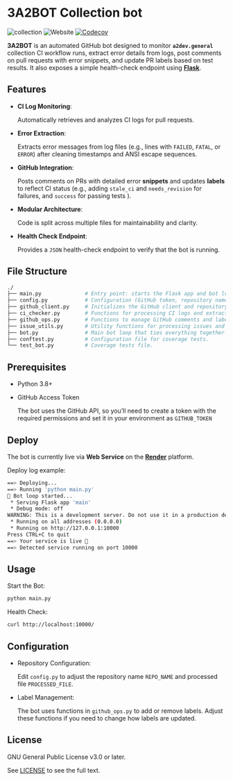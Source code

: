 # 3A2BOT Collection bot

![collection](https://img.shields.io/badge/ansible-collection%20bot-blue?logo=ansible&logoColor=white) ![Website](https://img.shields.io/website?url=https%3A%2F%2Fthreea2bot.onrender.com&up_message=alive&up_color=green&down_message=down&down_color=red&logo=render&label=3A2BOT%20status) [![Codecov](https://img.shields.io/codecov/c/github/3A2DEV/3A2BOT)](https://codecov.io/gh/3A2DEV/3A2BOT)


**3A2BOT** is an automated GitHub bot designed to monitor **`a2dev.general`** collection CI workflow runs, extract error details from logs, post comments on pull requests with error snippets, and update PR labels based on test results. It also exposes a simple health-check endpoint using [**Flask**](https://flask.palletsprojects.com/en/stable/).

## Features

- **CI Log Monitoring**:
  
  Automatically retrieves and analyzes CI logs for pull requests.

- **Error Extraction**:

  Extracts error messages from log files (e.g., lines with `FAILED`, `FATAL`, or `ERROR`) after cleaning timestamps and ANSI escape sequences.

- **GitHub Integration**:
  
  Posts comments on PRs with detailed error **snippets** and updates **labels** to reflect CI status (e.g., adding `stale_ci` and `needs_revision` for failures, and `success` for passing tests ).

- **Modular Architecture**:
  
  Code is split across multiple files for maintainability and clarity.

- **Health Check Endpoint**:

  Provides a `JSON` health-check endpoint to verify that the bot is running.

## File Structure

```bash
./
├── main.py              # Entry point: starts the Flask app and bot loop.
├── config.py            # Configuration (GitHub token, repository name, etc.).
├── github_client.py     # Initializes the GitHub client and repository instance.
├── ci_checker.py        # Functions for processing CI logs and extracting error snippets.
├── github_ops.py        # Functions to manage GitHub comments and labels.
├── issue_utils.py       # Utility functions for processing issues and PRs.
├── bot.py               # Main bot loop that ties everything together.
├── conftest.py          # Configuration file for coverage tests.
└── test_bot.py          # Coverage tests file.
```

## Prerequisites

- Python 3.8+
- GitHub Access Token
  
  The bot uses the GitHub API, so you’ll need to create a token with the required permissions and set it in your environment as `GITHUB_TOKEN`

## Deploy

The bot is currently live via **Web Service** on the [**Render**](https://render.com/) platform.

Deploy log example:

```bash
==> Deploying...
==> Running 'python main.py'
🤖 Bot loop started...
 * Serving Flask app 'main'
 * Debug mode: off
WARNING: This is a development server. Do not use it in a production deployment. Use a production WSGI server instead.
 * Running on all addresses (0.0.0.0)
 * Running on http://127.0.0.1:10000
Press CTRL+C to quit
==> Your service is live 🎉
==> Detected service running on port 10000
```

## Usage

Start the Bot:

```bash
python main.py
```

Health Check:
```bash
curl http://localhost:10000/
```

## Configuration

- Repository Configuration:
  
  Edit `config.py` to adjust the repository name `REPO_NAME` and processed file `PROCESSED_FILE`.

- Label Management:
  
  The bot uses functions in `github_ops.py` to add or remove labels. Adjust these functions if you need to change how labels are updated.

## License
GNU General Public License v3.0 or later.

See [LICENSE](https://www.gnu.org/licenses/gpl-3.0.txt) to see the full text.